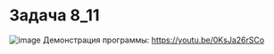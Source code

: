# Задача 8_11
![image](https://user-images.githubusercontent.com/90615074/146239351-fc4ffcae-2f7b-47fd-b2e9-bcf095a93a00.png)
Демонстрация программы: https://youtu.be/0KsJa26rSCo
